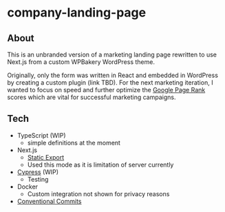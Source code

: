 # company-landing-page

## About
This is an unbranded version of a marketing landing page rewritten to use Next.js from a custom WPBakery WordPress theme.

Originally, only the form was written in React and embedded in WordPress by creating a custom plugin (link TBD).  For the next marketing iteration, I wanted to focus on speed and further optimize the [Google Page Rank](https://www.semrush.com/blog/pagerank/) scores which are vital for successful marketing campaigns.

## Tech
- TypeScript (WIP)
    - simple definitions at the moment
- Next.js 
    - [Static Export](https://nextjs.org/docs/advanced-features/static-html-export) 
    - Used this mode as it is limitation of server currently
- [Cypress](https://www.cypress.io/) (WIP)
    - Testing
- Docker
    - Custom integration not shown for privacy reasons
- [Conventional Commits](https://www.conventionalcommits.org/en/v1.0.0/)